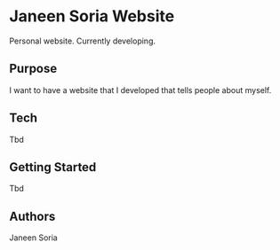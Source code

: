 # Janeen Soria Website

Personal website. Currently developing.

## Purpose

I want to have a website that I developed that tells people about myself.

## Tech

Tbd

## Getting Started

Tbd

## Authors

Janeen Soria
